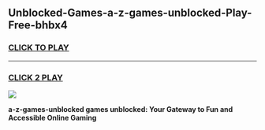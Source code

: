 
## Unblocked-Games-a-z-games-unblocked-Play-Free-bhbx4
<h3>
<a href="https://premium76.site?title=a-z-games-unblocked&ref=09A">CLICK TO PLAY</a></h3>
<hr>

<h3>
<a href="https://premium76.site?title=a-z-games-unblocked&ref=09A">CLICK 2 PLAY</a>
  
</h3>

<a href="https://premium76.site?title=a-z-games-unblocked&ref=09A"><img src="https://clearcache.store/games.png"></a>


**a-z-games-unblocked games unblocked: Your Gateway to Fun and Accessible Online Gaming**
